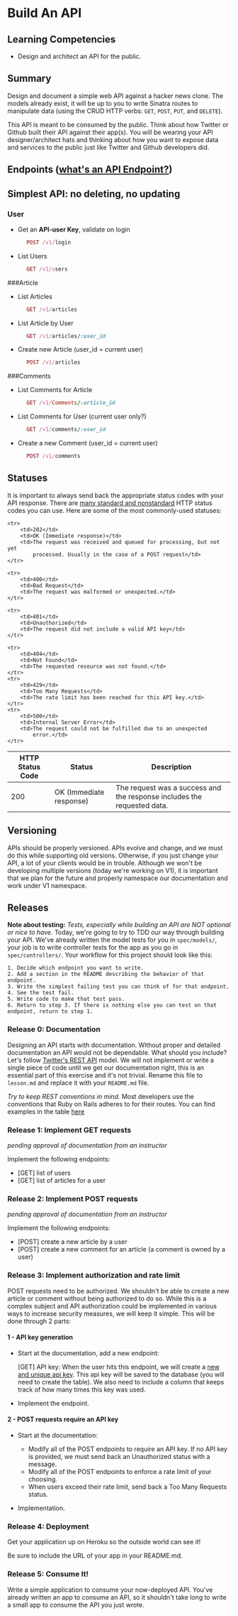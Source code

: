 
# Build An API

## Learning Competencies
- Design and architect an API for the public.

## Summary

Design and document a simple web API against a hacker news clone. The models 
already exist, it will be up to you to write Sinatra routes to manipulate data 
(using the CRUD HTTP verbs: `GET`, `POST`, `PUT`, and `DELETE`).

This API is meant to be consumed by the public. Think about how Twitter or
Github built their API against their app(s). You will be wearing your API 
designer/architect hats and thinking about how you want to expose data and 
services to the public just like Twitter and Github developers did.


## Endpoints ([what's an API Endpoint?](http://bit.ly/1jIgbNw))
## Simplest  API: no deleting, no updating 


 
### User
 * Get an **API-user Key**, validate on login
  
```ruby
      POST /v1/login
```

  * List Users
  
```ruby
      GET /v1/users
```

###Article
* List Articles 
  
```ruby
      GET /v1/articles
```

* List Article by User

```ruby
      GET /v1/articles/:user_id
```

* Create new Article (user_id = current user)
  
```ruby
      POST /v1/articles
```

###Comments
* List Comments for Article
  
```ruby
      GET /v1/Comments/:article_id
```

* List Comments for User (current user only?)

```ruby
      GET /v1/comments/:user_id
```


  * Create a new Comment (user_id = current user)
  
```ruby
      POST /v1/comments
```



## Statuses
It is important to always send back the appropriate status codes with your API response.
There are [many standard and nonstandard](http://en.wikipedia.org/wiki/List_of_HTTP_status_codes)
HTTP status codes you can use. Here are some of the most commonly-used statuses:

<table>
  <thead>
    <th>HTTP Status Code</th>
    <th>Status</th>
    <th>Description</th>
  </thead>
  <tbody>
       <tr>
        <td>200</td>
        <td>OK (Immediate response)</td>
        <td>The request was a success and the response includes the
            requested data.</td>
    </tr>

    <tr>
        <td>202</td>
        <td>OK (Immediate response)</td>
        <td>The request was received and queued for processing, but not yet
            processed. Usually in the case of a POST request</td>
    </tr>

    <tr>
        <td>400</td>
        <td>Bad Request</td>
        <td>The request was malformed or unexpected.</td>
    </tr>

    <tr>
        <td>401</td>
        <td>Unauthorized</td>
        <td>The request did not include a valid API key</td>
    </tr>

    <tr>
        <td>404</td>
        <td>Not Found</td>
        <td>The requested resource was not found.</td>
    </tr>
    <tr>
        <td>429</td>
        <td>Too Many Requests</td>
        <td>The rate limit has been reached for this API key.</td>
    </tr>
    <tr>
        <td>500</td>
        <td>Internal Server Error</td>
        <td>The request could not be fulfilled due to an unexpected
            error.</td>
    </tr>
</tbody>
</table>

## Versioning
APIs should be properly versioned. APIs evolve and change, and we must do this 
while supporting old versions. Otherwise, if you just change your API, a lot of 
your clients would be in trouble. Although we won't be developing multiple 
versions (today we're working on V1), it is important that we plan for the 
future and properly namespace our documentation and work under V1 namespace.

## Releases
**Note about testing:** 
*Tests, especially while building an API are NOT optional or nice to have.* 
Today, we're going to try to TDD our way through building your API. We've 
already written the model tests for you in `spec/models/`, your job 
is to write controller tests for the app as you go in `spec/controllers/`. Your 
workflow for this project should look like this:

    1. Decide which endpoint you want to write.
    2. Add a section in the README describing the behavior of that endpoint.
    3. Write the simplest failing test you can think of for that endpoint.
    4. See the test fail.
    5. Write code to make that test pass.
    6. Return to step 3. If there is nothing else you can test on that endpoint, return to step 1.

### Release 0: Documentation
Designing an API starts with documentation. Without proper and detailed documentation
an API would not be dependable. What should you include?  Let's follow 
[Twitter's REST API](https://dev.twitter.com/docs/api/1.1) model.  We will not 
implement or write a single piece of code until we get our documentation right, 
this is an essential part of this exercise and it's not trivial. Rename this 
file to `lesson.md` and replace it with your `README.md` file.

*Try to keep REST conventions in mind.* Most developers use the conventions that 
Ruby on Rails adheres to for their routes. You can find examples in the table
[here](http://guides.rubyonrails.org/routing.html#crud-verbs-and-actions)

### Release 1: Implement GET requests
_pending approval of documentation from an instructor_

Implement the following endpoints:
- [GET] list of users
- [GET] list of articles for a user

### Release 2: Implement POST requests
_pending approval of documentation from an instructor_

Implement the following endpoints:
- [POST] create a new article by a user
- [POST] create a new comment for an article (a comment is owned by a user)

### Release 3: Implement authorization and rate limit
POST requests need to be authorized. We shouldn't be able to create a new article
or comment without being authorized to do so. While this is a complex subject
and API authorization could be implemented in various ways to increase
security measures, we will keep it simple. This will be done through 2 parts:

#### 1 - API key generation
- Start at the documentation, add a new endpoint:

  [GET] API key: When the user hits this endpoint, we will create a [new and unique
  api key](http://www.ruby-doc.org/stdlib-1.9.3/libdoc/securerandom/rdoc/SecureRandom.html#method-c-hex).
  This api key will be saved to the database (you will need to create the table). 
  We also need to include a column that keeps track of how many times this key 
  was used.

- Implement the endpoint.


#### 2 - POST requests require an API key
- Start at the documentation:
  - Modify all of the POST endpoints to require an API key. If no API key is 
    provided, we must send back an Unauthorized status with a message.
  - Modify all of the POST endpoints to enforce a rate limit of your choosing.
  - When users exceed their rate limit, send back a Too Many Requests status.

- Implementation.

### Release 4: Deployment
Get your application up on Heroku so the outside world can see it! 

Be sure to include the URL of your app in your README.md.

### Release 5: Consume It!
Write a simple application to consume your now-deployed API. You've already 
written an app to consume an API, so it shouldn't take long to write a small 
app to consume the API you just wrote.
